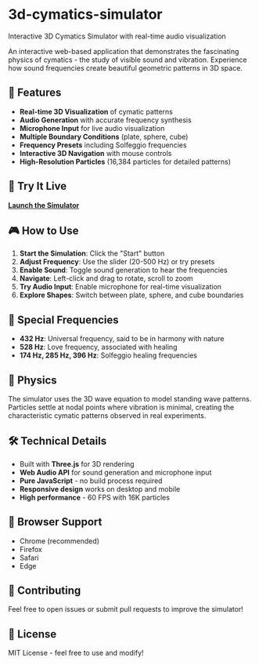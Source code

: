 # 3d-cymatics-simulator
Interactive 3D Cymatics Simulator with real-time audio visualization

An interactive web-based application that demonstrates the fascinating physics of cymatics - the study of visible sound and vibration. Experience how sound frequencies create beautiful geometric patterns in 3D space.

## 🌟 Features

- **Real-time 3D Visualization** of cymatic patterns
- **Audio Generation** with accurate frequency synthesis
- **Microphone Input** for live audio visualization
- **Multiple Boundary Conditions** (plate, sphere, cube)
- **Frequency Presets** including Solfeggio frequencies
- **Interactive 3D Navigation** with mouse controls
- **High-Resolution Particles** (16,384 particles for detailed patterns)

## 🚀 Try It Live

**[Launch the Simulator](https://jkh2.github.io/3d-cymatics-simulator/)**

## 🎮 How to Use

1. **Start the Simulation**: Click the "Start" button
2. **Adjust Frequency**: Use the slider (20-500 Hz) or try presets
3. **Enable Sound**: Toggle sound generation to hear the frequencies
4. **Navigate**: Left-click and drag to rotate, scroll to zoom
5. **Try Audio Input**: Enable microphone for real-time visualization
6. **Explore Shapes**: Switch between plate, sphere, and cube boundaries

## 🎵 Special Frequencies

- **432 Hz**: Universal frequency, said to be in harmony with nature
- **528 Hz**: Love frequency, associated with healing
- **174 Hz, 285 Hz, 396 Hz**: Solfeggio healing frequencies

## 🔬 Physics

The simulator uses the 3D wave equation to model standing wave patterns. Particles settle at nodal points where vibration is minimal, creating the characteristic cymatic patterns observed in real experiments.

## 🛠️ Technical Details

- Built with **Three.js** for 3D rendering
- **Web Audio API** for sound generation and microphone input
- **Pure JavaScript** - no build process required
- **Responsive design** works on desktop and mobile
- **High performance** - 60 FPS with 16K particles

## 📱 Browser Support

- Chrome (recommended)
- Firefox
- Safari
- Edge

## 🤝 Contributing

Feel free to open issues or submit pull requests to improve the simulator!

## 📄 License

MIT License - feel free to use and modify!
